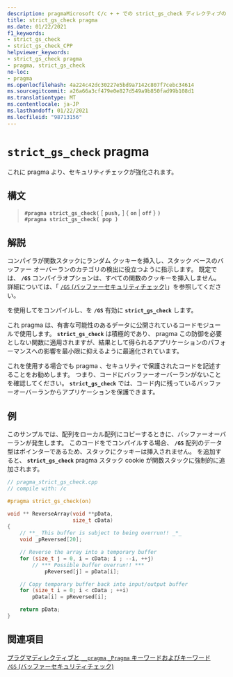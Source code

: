 ```yaml
---
description: pragmaMicrosoft C/c + + での strict_gs_check ディレクティブの詳細については、こちらを参照してください。
title: strict_gs_check pragma
ms.date: 01/22/2021
f1_keywords:
- strict_gs_check
- strict_gs_check_CPP
helpviewer_keywords:
- strict_gs_check pragma
- pragma, strict_gs_check
no-loc:
- pragma
ms.openlocfilehash: 4a224c42dc30227e5bd9a7142c807f7cebc34614
ms.sourcegitcommit: a26a66a3cf479e0e827d549a9b850fad99b108d1
ms.translationtype: MT
ms.contentlocale: ja-JP
ms.lasthandoff: 01/22/2021
ms.locfileid: "98713156"
---
```

# <a name="strict_gs_check-no-locpragma"></a>`strict_gs_check` pragma

これに pragma より、セキュリティチェックが強化されます。

## <a name="syntax"></a>構文

> **`#pragma strict_gs_check(`** [ **`push,`** ] { **`on`** | **`off`** } **`)`**\
> **`#pragma strict_gs_check( pop )`**

## <a name="remarks"></a>解説

コンパイラが関数スタックにランダム クッキーを挿入し、スタック ベースのバッファー オーバーランのカテゴリの検出に役立つように指示します。 既定では、 **`/GS`** コンパイラオプションは、すべての関数のクッキーを挿入しません。 詳細については、「 [ `/GS` (バッファーセキュリティチェック)](../build/reference/gs-buffer-security-check.md)」を参照してください。

を使用してをコンパイルし、を **`/GS`** 有効に **`strict_gs_check`** します。

これ pragma は、有害な可能性のあるデータに公開されているコードモジュールで使用します。 **`strict_gs_check`** は積極的であり、 pragma この防御を必要としない関数に適用されますが、結果として得られるアプリケーションのパフォーマンスへの影響を最小限に抑えるように最適化されています。

これを使用する場合でも pragma 、セキュリティで保護されたコードを記述することをお勧めします。 つまり、コードにバッファーオーバーランがないことを確認してください。 **`strict_gs_check`** では、コード内に残っているバッファーオーバーランからアプリケーションを保護できます。

## <a name="example"></a>例

このサンプルでは、配列をローカル配列にコピーするときに、バッファーオーバーランが発生します。 このコードをでコンパイルする場合、 **`/GS`** 配列のデータ型はポインターであるため、スタックにクッキーは挿入されません。 を追加すると、 **`strict_gs_check`** pragma スタック cookie が関数スタックに強制的に追加されます。

```cpp
// pragma_strict_gs_check.cpp
// compile with: /c

#pragma strict_gs_check(on)

void ** ReverseArray(void **pData,
                     size_t cData)
{
    // **_ This buffer is subject to being overrun!! _*_
    void _pReversed[20];

    // Reverse the array into a temporary buffer
    for (size_t j = 0, i = cData; i ; --i, ++j)
        // *** Possible buffer overrun!! ***
            pReversed[j] = pData[i];

    // Copy temporary buffer back into input/output buffer
    for (size_t i = 0; i < cData ; ++i)
        pData[i] = pReversed[i];

    return pData;
}
```

## <a name="see-also"></a>関連項目

[プラグマディレクティブと `__pragma` `_Pragma` キーワードおよびキーワード](./pragma-directives-and-the-pragma-keyword.md)\
[`/GS` (バッファーセキュリティチェック)](../build/reference/gs-buffer-security-check.md)
